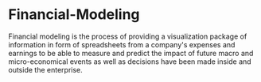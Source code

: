 # Financial-Modeling
Financial modeling is the process of providing a visualization package of information in form of spreadsheets from a company's expenses and earnings to be able to measure and predict the impact of future macro and micro-economical events as well as decisions have been made inside and outside the enterprise.
